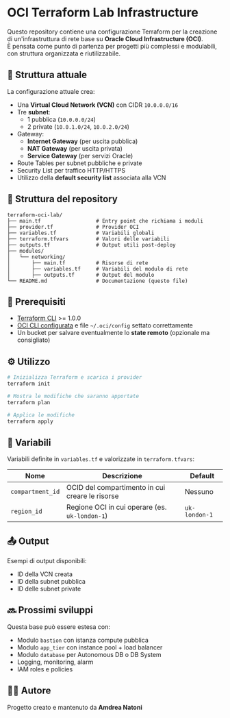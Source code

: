 # OCI Terraform Lab Infrastructure

Questo repository contiene una configurazione Terraform per la creazione di un'infrastruttura di rete base su **Oracle Cloud Infrastructure (OCI)**.  
È pensata come punto di partenza per progetti più complessi e modulabili, con struttura organizzata e riutilizzabile.

## 🧱 Struttura attuale

La configurazione attuale crea:

- Una **Virtual Cloud Network (VCN)** con CIDR `10.0.0.0/16`
- Tre **subnet**:
  - 1 pubblica (`10.0.0.0/24`)
  - 2 private (`10.0.1.0/24`, `10.0.2.0/24`)
- Gateway:
  - **Internet Gateway** (per uscita pubblica)
  - **NAT Gateway** (per uscita privata)
  - **Service Gateway** (per servizi Oracle)
- Route Tables per subnet pubbliche e private
- Security List per traffico HTTP/HTTPS
- Utilizzo della **default security list** associata alla VCN

## 📁 Struttura del repository

```
terraform-oci-lab/
├── main.tf                  # Entry point che richiama i moduli
├── provider.tf              # Provider OCI
├── variables.tf             # Variabili globali
├── terraform.tfvars         # Valori delle variabili
├── outputs.tf               # Output utili post-deploy
├── modules/
│   └── networking/
│       ├── main.tf          # Risorse di rete
│       ├── variables.tf     # Variabili del modulo di rete
│       ├── outputs.tf       # Output del modulo
└── README.md                # Documentazione (questo file)
```

## 🚀 Prerequisiti

- [Terraform CLI](https://developer.hashicorp.com/terraform/downloads) >= 1.0.0
- [OCI CLI configurata](https://docs.oracle.com/en-us/iaas/Content/API/SDKDocs/cliinstall.htm) e file `~/.oci/config` settato correttamente
- Un bucket per salvare eventualmente lo **state remoto** (opzionale ma consigliato)

## ⚙️ Utilizzo

```bash
# Inizializza Terraform e scarica i provider
terraform init

# Mostra le modifiche che saranno apportate
terraform plan

# Applica le modifiche
terraform apply
```

## 🔐 Variabili

Variabili definite in `variables.tf` e valorizzate in `terraform.tfvars`:

| Nome             | Descrizione                                         | Default         |
|------------------|-----------------------------------------------------|-----------------|
| `compartment_id` | OCID del compartimento in cui creare le risorse     | Nessuno         |
| `region_id`      | Regione OCI in cui operare (es. `uk-london-1`)      | `uk-london-1`   |

## 📤 Output

Esempi di output disponibili:

- ID della VCN creata
- ID della subnet pubblica
- ID delle subnet private

## 🔜 Prossimi sviluppi

Questa base può essere estesa con:

- Modulo `bastion` con istanza compute pubblica
- Modulo `app_tier` con instance pool + load balancer
- Modulo `database` per Autonomous DB o DB System
- Logging, monitoring, alarm
- IAM roles e policies

## 👨‍💻 Autore

Progetto creato e mantenuto da **Amdrea Natoni**
